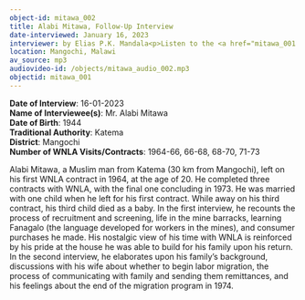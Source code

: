 ```yaml
---
object-id: mitawa_002
title: Alabi Mitawa, Follow-Up Interview
date-interviewed: January 16, 2023
interviewer: by Elias P.K. Mandala<p>Listen to the <a href="mitawa_001.html">First Interview</a></p>
location: Mangochi, Malawi
av_source: mp3
audiovideo-id: /objects/mitawa_audio_002.mp3
objectid: mitawa_001
---
```


**Date of Interview**: 16-01-2023<br>
**Name of Interviewee(s)**:  Mr. Alabi Mitawa<br>
**Date of Birth**: 1944<br>
**Traditional Authority**: Katema<br>
**District**: Mangochi<br>
**Number of WNLA Visits/Contracts**: 1964-66, 66-68, 68-70, 71-73<br>

<p>Alabi Mitawa, a Muslim man from Katema (30 km from Mangochi), left on his first WNLA contract in 1964, at the age of 20. He completed three contracts with WNLA, with the final one concluding in 1973. He was married with one child when he left for his first contract. While away on his third contract, his third child died as a baby. In the first interview, he recounts the process of recruitment and screening, life in the mine barracks, learning Fanagalo (the language developed for workers in the mines), and consumer purchases he made. His nostalgic view of his time with WNLA is reinforced by his pride at the house he was able to build for his family upon his return. In the second interview, he elaborates upon his family’s background, discussions with his wife about whether to begin labor migration, the process of communicating with family and sending them remittances, and his feelings about the end of the migration program in 1974.</p>